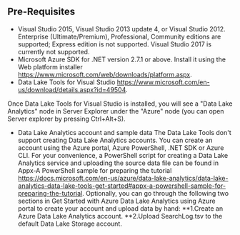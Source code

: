 ## Pre-Requisites
* Visual Studio 2015, Visual Studio 2013 update 4, or Visual Studio 2012. Enterprise (Ultimate/Premium), Professional, Community editions are supported; Express edition is not supported. Visual Studio 2017 is currently not supported.
* Microsoft Azure SDK for .NET version 2.7.1 or above. Install it using the Web platform installer https://www.microsoft.com/web/downloads/platform.aspx.
* Data Lake Tools for Visual Studio https://www.microsoft.com/en-us/download/details.aspx?id=49504.

Once Data Lake Tools for Visual Studio is installed, you will see a "Data Lake Analytics" node in Server Explorer under the "Azure" node (you can open Server explorer by pressing Ctrl+Alt+S).
* Data Lake Analytics account and sample data The Data Lake Tools don't support creating Data Lake Analytics accounts. You can create an account using the Azure portal, Azure PowerShell, .NET SDK or Azure CLI. For your convenience, a PowerShell script for creating a Data Lake Analytics service and uploading the source data file can be found in Appx-A PowerShell sample for preparing the tutorial https://docs.microsoft.com/en-us/azure/data-lake-analytics/data-lake-analytics-data-lake-tools-get-started#appx-a-powershell-sample-for-preparing-the-tutorial.
Optionally, you can go through the following two sections in Get Started with Azure Data Lake Analytics using Azure portal to create your account and upload data by hand:
**1.Create an Azure Data Lake Analytics account.
**2.Upload SearchLog.tsv to the default Data Lake Storage account.

